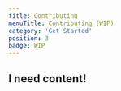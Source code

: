 ```yaml
---
title: Contributing
menuTitle: Contributing (WIP)
category: 'Get Started'
position: 3
badge: WIP
---
```


## I need content!